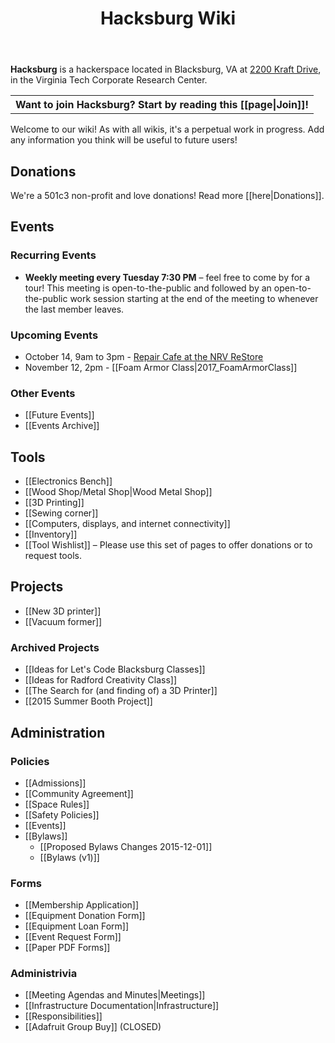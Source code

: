 ﻿---
title: Hacksburg Wiki
keywords: home homepage
tags:
sidebar: home_sidebar
permalink: index.html
summary: The Wiki for Hacksburg. Please add and update using the repo.
---

**Hacksburg** is a hackerspace located in Blacksburg, VA at [2200 Kraft Drive](https://www.google.com/maps/place/Hacksburg/@37.1993608,-80.4088912,18z/data=!3m1!4b1!4m5!3m4!1s0x884d9456512b06f1:0x59f7d1e3f1e84920!8m2!3d37.199359!4d-80.407971), in the Virginia Tech Corporate Research Center.

<table>
  <tbody>
    <tr>
      <th>Want to join Hacksburg? Start by reading this [[page|Join]]!</th>
    </tr>
  </tbody>
</table>
 
Welcome to our wiki! As with all wikis, it's a perpetual work in progress. Add any information you think will be useful to future users!

## Donations
We're a 501c3 non-profit and love donations! Read more [[here|Donations]].

## Events
### Recurring Events
* **Weekly meeting every Tuesday 7:30 PM** – feel free to come by for a tour! This meeting is open-to-the-public and followed by an open-to-the-public work session starting at the end of the meeting to whenever the last member leaves.

### Upcoming Events
* October 14, 9am to 3pm - [Repair Cafe at the NRV ReStore](https://www.facebook.com/events/1733510660283858/)
* November 12, 2pm - [[Foam Armor Class|2017_FoamArmorClass]]

### Other Events
* [[Future Events]]
* [[Events Archive]]

## Tools
* [[Electronics Bench]]
* [[Wood Shop/Metal Shop|Wood Metal Shop]]
* [[3D Printing]]
* [[Sewing corner]]
* [[Computers, displays, and internet connectivity]]
* [[Inventory]]
* [[Tool Wishlist]] – Please use this set of pages to offer donations or to request tools.

## Projects
* [[New 3D printer]]
* [[Vacuum former]]

### Archived Projects
* [[Ideas for Let's Code Blacksburg Classes]]
* [[Ideas for Radford Creativity Class]]
* [[The Search for (and finding of) a 3D Printer]]
* [[2015 Summer Booth Project]]

## Administration
### Policies
* [[Admissions]]
* [[Community Agreement]]
* [[Space Rules]]
* [[Safety Policies]]
* [[Events]]
* [[Bylaws]]
  * [[Proposed Bylaws Changes 2015-12-01]]
  * [[Bylaws (v1)]]

### Forms
* [[Membership Application]]
* [[Equipment Donation Form]]
* [[Equipment Loan Form]]
* [[Event Request Form]]
* [[Paper PDF Forms]]

### Administrivia
* [[Meeting Agendas and Minutes|Meetings]]
* [[Infrastructure Documentation|Infrastructure]]
* [[Responsibilities]]
* [[Adafruit Group Buy]] (CLOSED)